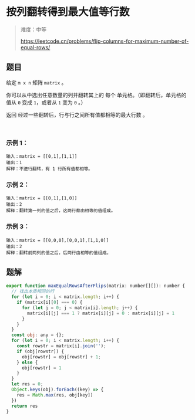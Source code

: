 # 按列翻转得到最大值等行数

> 难度：中等
>
> https://leetcode.cn/problems/flip-columns-for-maximum-number-of-equal-rows/

## 题目

给定 `m x n` 矩阵 `matrix` 。

你可以从中选出任意数量的列并翻转其上的 每个 单元格。（即翻转后，单元格的值从 `0` 变成 `1`，或者从 `1` 变为 `0` 。）

返回 经过一些翻转后，行与行之间所有值都相等的最大行数 。

 

### 示例 1：
```
输入：matrix = [[0,1],[1,1]]
输出：1
解释：不进行翻转，有 1 行所有值都相等。
```
### 示例 2：
```
输入：matrix = [[0,1],[1,0]]
输出：2
解释：翻转第一列的值之后，这两行都由相等的值组成。
```
### 示例 3：
```
输入：matrix = [[0,0,0],[0,0,1],[1,1,0]]
输出：2
解释：翻转前两列的值之后，后两行由相等的值组成。
```

## 题解

```javascript
export function maxEqualRowsAfterFlips(matrix: number[][]): number {
  // 找出本质相同的行
  for (let i = 0; i < matrix.length; i++) {
    if (matrix[i][0] === 0) {
      for (let j = 0; j < matrix[i].length; j++) {
        matrix[i][j] === 1 ? matrix[i][j] = 0 : matrix[i][j] = 1
      }
    }
  }
  const obj: any = {};
  for (let i = 0; i < matrix.length; i++) {
    const rowstr = matrix[i].join('');
    if (obj[rowstr]) {
      obj[rowstr] = obj[rowstr] + 1;
    } else {
      obj[rowstr] = 1
    }
  }
  let res = 0;
  Object.keys(obj).forEach((key) => {
    res = Math.max(res, obj[key])
  })
  return res
}

```